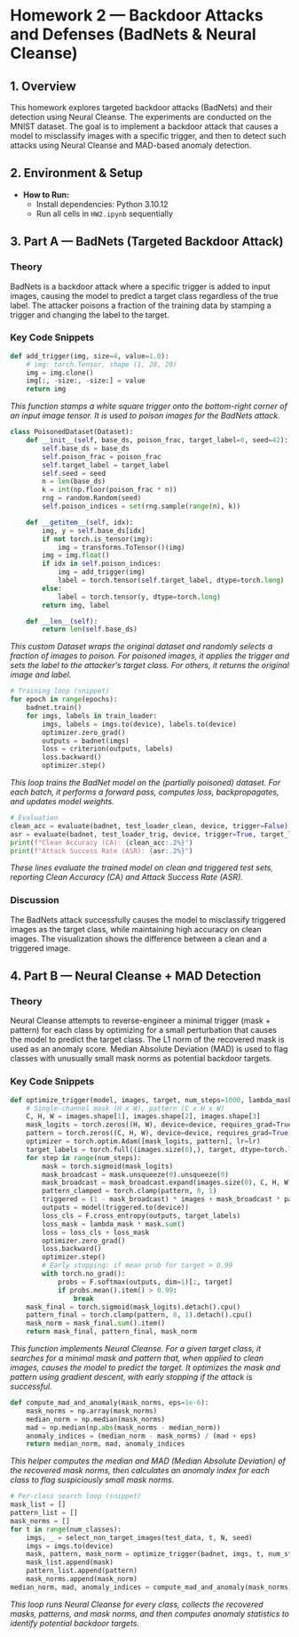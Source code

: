 # Homework 2 — Backdoor Attacks and Defenses (BadNets & Neural Cleanse)

## 1. Overview
This homework explores targeted backdoor attacks (BadNets) and their detection using Neural Cleanse. The experiments are conducted on the MNIST dataset. The goal is to implement a backdoor attack that causes a model to misclassify images with a specific trigger, and then to detect such attacks using Neural Cleanse and MAD-based anomaly detection.

## 2. Environment & Setup


- **How to Run:**
  - Install dependencies: Python 3.10.12
  - Run all cells in `HW2.ipynb` sequentially

## 3. Part A — BadNets (Targeted Backdoor Attack)

### Theory
BadNets is a backdoor attack where a specific trigger is added to input images, causing the model to predict a target class regardless of the true label. The attacker poisons a fraction of the training data by stamping a trigger and changing the label to the target.

### Key Code Snippets

```python
def add_trigger(img, size=4, value=1.0):
    # img: torch.Tensor, shape (1, 28, 28)
    img = img.clone()
    img[:, -size:, -size:] = value
    return img
```
*This function stamps a white square trigger onto the bottom-right corner of an input image tensor. It is used to poison images for the BadNets attack.*

```python
class PoisonedDataset(Dataset):
    def __init__(self, base_ds, poison_frac, target_label=0, seed=42):
        self.base_ds = base_ds
        self.poison_frac = poison_frac
        self.target_label = target_label
        self.seed = seed
        n = len(base_ds)
        k = int(np.floor(poison_frac * n))
        rng = random.Random(seed)
        self.poison_indices = set(rng.sample(range(n), k))

    def __getitem__(self, idx):
        img, y = self.base_ds[idx]
        if not torch.is_tensor(img):
            img = transforms.ToTensor()(img)
        img = img.float()
        if idx in self.poison_indices:
            img = add_trigger(img)
            label = torch.tensor(self.target_label, dtype=torch.long)
        else:
            label = torch.tensor(y, dtype=torch.long)
        return img, label

    def __len__(self):
        return len(self.base_ds)
```
*This custom Dataset wraps the original dataset and randomly selects a fraction of images to poison. For poisoned images, it applies the trigger and sets the label to the attacker's target class. For others, it returns the original image and label.*

```python
# Training loop (snippet)
for epoch in range(epochs):
    badnet.train()
    for imgs, labels in train_loader:
        imgs, labels = imgs.to(device), labels.to(device)
        optimizer.zero_grad()
        outputs = badnet(imgs)
        loss = criterion(outputs, labels)
        loss.backward()
        optimizer.step()
```
*This loop trains the BadNet model on the (partially poisoned) dataset. For each batch, it performs a forward pass, computes loss, backpropagates, and updates model weights.*

```python
# Evaluation
clean_acc = evaluate(badnet, test_loader_clean, device, trigger=False)
asr = evaluate(badnet, test_loader_trig, device, trigger=True, target_label=0)
print(f"Clean Accuracy (CA): {clean_acc:.2%}")
print(f"Attack Success Rate (ASR): {asr:.2%}")
```
*These lines evaluate the trained model on clean and triggered test sets, reporting Clean Accuracy (CA) and Attack Success Rate (ASR).* 


### Discussion
The BadNets attack successfully causes the model to misclassify triggered images as the target class, while maintaining high accuracy on clean images. The visualization shows the difference between a clean and a triggered image.

## 4. Part B — Neural Cleanse + MAD Detection

### Theory
Neural Cleanse attempts to reverse-engineer a minimal trigger (mask + pattern) for each class by optimizing for a small perturbation that causes the model to predict the target class. The L1 norm of the recovered mask is used as an anomaly score. Median Absolute Deviation (MAD) is used to flag classes with unusually small mask norms as potential backdoor targets.

### Key Code Snippets

```python
def optimize_trigger(model, images, target, num_steps=1000, lambda_mask=0.1, lr=1e-2, device=None):
    # Single-channel mask (H x W), pattern (C x H x W)
    C, H, W = images.shape[1], images.shape[2], images.shape[3]
    mask_logits = torch.zeros((H, W), device=device, requires_grad=True)
    pattern = torch.zeros((C, H, W), device=device, requires_grad=True)
    optimizer = torch.optim.Adam([mask_logits, pattern], lr=lr)
    target_labels = torch.full((images.size(0),), target, dtype=torch.long, device=device)
    for step in range(num_steps):
        mask = torch.sigmoid(mask_logits)
        mask_broadcast = mask.unsqueeze(0).unsqueeze(0)
        mask_broadcast = mask_broadcast.expand(images.size(0), C, H, W)
        pattern_clamped = torch.clamp(pattern, 0, 1)
        triggered = (1 - mask_broadcast) * images + mask_broadcast * pattern_clamped
        outputs = model(triggered.to(device))
        loss_cls = F.cross_entropy(outputs, target_labels)
        loss_mask = lambda_mask * mask.sum()
        loss = loss_cls + loss_mask
        optimizer.zero_grad()
        loss.backward()
        optimizer.step()
        # Early stopping: if mean prob for target > 0.99
        with torch.no_grad():
            probs = F.softmax(outputs, dim=1)[:, target]
            if probs.mean().item() > 0.99:
                break
    mask_final = torch.sigmoid(mask_logits).detach().cpu()
    pattern_final = torch.clamp(pattern, 0, 1).detach().cpu()
    mask_norm = mask_final.sum().item()
    return mask_final, pattern_final, mask_norm
```
*This function implements Neural Cleanse. For a given target class, it searches for a minimal mask and pattern that, when applied to clean images, causes the model to predict the target. It optimizes the mask and pattern using gradient descent, with early stopping if the attack is successful.*

```python
def compute_mad_and_anomaly(mask_norms, eps=1e-6):
    mask_norms = np.array(mask_norms)
    median_norm = np.median(mask_norms)
    mad = np.median(np.abs(mask_norms - median_norm))
    anomaly_indices = (median_norm - mask_norms) / (mad + eps)
    return median_norm, mad, anomaly_indices
```
*This helper computes the median and MAD (Median Absolute Deviation) of the recovered mask norms, then calculates an anomaly index for each class to flag suspiciously small mask norms.*

```python
# Per-class search loop (snippet)
mask_list = []
pattern_list = []
mask_norms = []
for t in range(num_classes):
    imgs, _ = select_non_target_images(test_data, t, N, seed)
    imgs = imgs.to(device)
    mask, pattern, mask_norm = optimize_trigger(badnet, imgs, t, num_steps=num_steps, lambda_mask=lambda_mask, lr=lr, device=device)
    mask_list.append(mask)
    pattern_list.append(pattern)
    mask_norms.append(mask_norm)
median_norm, mad, anomaly_indices = compute_mad_and_anomaly(mask_norms)
```
*This loop runs Neural Cleanse for every class, collects the recovered masks, patterns, and mask norms, and then computes anomaly statistics to identify potential backdoor targets.*


